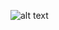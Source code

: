 ![alt text](https://github.com/fasyaAlvyan/Just_Learn_Networking/blob/main/redundant-static-topology/mikrotik-redudant-static/Router1-config.rsc?raw=true)

